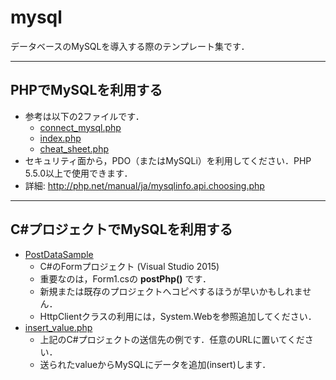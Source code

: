 
# **mysql**
データベースのMySQLを導入する際のテンプレート集です．

----
## PHPでMySQLを利用する
- 参考は以下の2ファイルです．
    - [connect_mysql.php](https://github.com/yoslab/WebTemplate/examples/ex003--mysql/connect_mysql.php)
    - [index.php](https://github.com/yoslab/WebTemplate/examples/ex003--mysql/index.php)
    - [cheat_sheet.php](https://github.com/yoslab/WebTemplate/examples/ex003--mysql/cheat_sheet.php)
- セキュリティ面から，PDO（またはMySQLi）を利用してください．PHP 5.5.0以上で使用できます．
- 詳細: http://php.net/manual/ja/mysqlinfo.api.choosing.php

----

## C#プロジェクトでMySQLを利用する
- [PostDataSample](https://github.com/yoslab/WebTemplate/examples/ex003--mysql/PostDataSample)
    - C#のFormプロジェクト (Visual Studio 2015)
    - 重要なのは，Form1.csの **postPhp()** です．
    - 新規または既存のプロジェクトへコピペするほうが早いかもしれません．
    - HttpClientクラスの利用には，System.Webを参照追加してください．
- [insert_value.php](https://github.com/yoslab/WebTemplate/examples/ex003--mysql/insert_value.php)
    - 上記のC#プロジェクトの送信先の例です．任意のURLに置いてください．
    - 送られたvalueからMySQLにデータを追加(insert)します．

